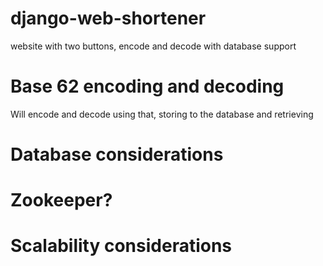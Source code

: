 # django-web-shortener
website with two buttons, encode and decode with database support


# Base 62 encoding and decoding  
Will encode and decode using that, storing to the database and retrieving


# Database considerations  



# Zookeeper?  



# Scalability considerations  

